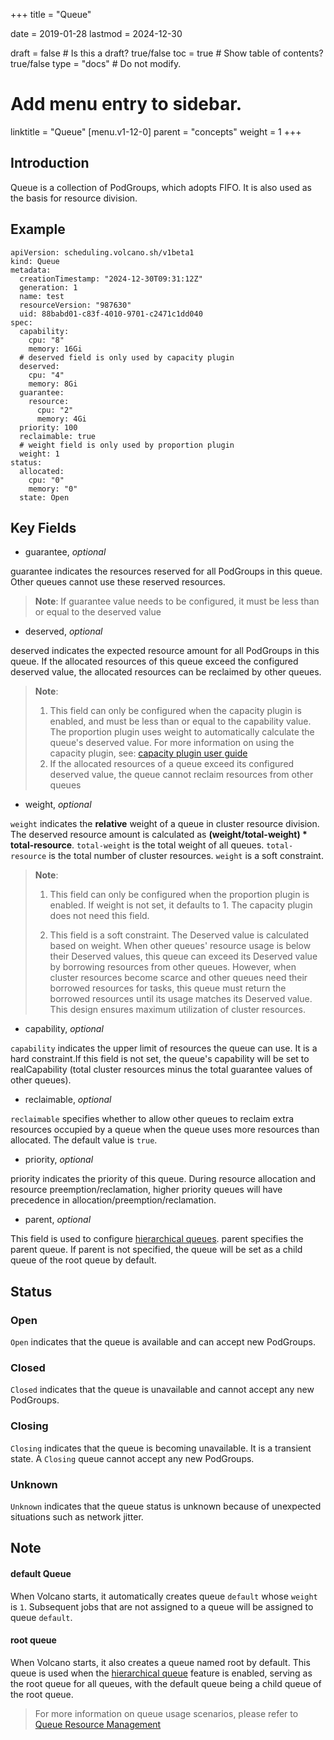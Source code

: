 +++
title =  "Queue"


date = 2019-01-28
lastmod = 2024-12-30

draft = false  # Is this a draft? true/false
toc = true  # Show table of contents? true/false
type = "docs"  # Do not modify.

# Add menu entry to sidebar.
linktitle = "Queue"
[menu.v1-12-0]
  parent = "concepts"
  weight = 1
+++

## Introduction
Queue is a collection of PodGroups, which adopts FIFO. It is also used as the basis for resource division.
## Example
```shell
apiVersion: scheduling.volcano.sh/v1beta1
kind: Queue
metadata:
  creationTimestamp: "2024-12-30T09:31:12Z"
  generation: 1
  name: test
  resourceVersion: "987630"
  uid: 88babd01-c83f-4010-9701-c2471c1dd040
spec:
  capability:
    cpu: "8"
    memory: 16Gi
  # deserved field is only used by capacity plugin
  deserved:
    cpu: "4"
    memory: 8Gi
  guarantee:
    resource:
      cpu: "2"
      memory: 4Gi
  priority: 100
  reclaimable: true
  # weight field is only used by proportion plugin
  weight: 1
status:
  allocated:
    cpu: "0"
    memory: "0"
  state: Open
```

## Key Fields
* guarantee, *optional*

guarantee indicates the resources reserved for all PodGroups in this queue. Other queues cannot use these reserved resources.

> **Note**: If guarantee value needs to be configured, it must be less than or equal to the deserved value

* deserved, *optional*

deserved indicates the expected resource amount for all PodGroups in this queue. If the allocated resources of this queue exceed the configured deserved value, the allocated resources can be reclaimed by other queues.

> **Note**:
> 
> 1. This field can only be configured when the capacity plugin is enabled, and must be less than or equal to the capability value. The proportion plugin uses weight to automatically calculate the queue's deserved value. For more information on using the capacity plugin, see: [capacity plugin user guide](https://github.com/volcano-sh/volcano/blob/5b817b1cdf3a5638ba38e934b44af051c9fb419e/docs/user-guide/how_to_use_capacity_plugin.md)
> 2. If the allocated resources of a queue exceed its configured deserved value, the queue cannot reclaim resources from other queues

* weight, *optional*

`weight` indicates the **relative** weight of a queue in cluster resource division. The deserved resource amount is calculated as **(weight/total-weight) * total-resource**. `total-weight` is the total weight of all queues. `total-resource` is the total number of cluster resources. `weight` is a soft constraint.

> **Note**: 
> 
> 1. This field can only be configured when the proportion plugin is enabled. If weight is not set, it defaults to 1. The capacity plugin does not need this field.
> 
> 2. This field is a soft constraint. The Deserved value is calculated based on weight. When other queues' resource usage is below their Deserved values, this queue can exceed its Deserved value by borrowing resources from other queues. However, when cluster resources become scarce and other queues need their borrowed resources for tasks, this queue must return the borrowed resources until its usage matches its Deserved value. This design ensures maximum utilization of cluster resources.

* capability, *optional*

`capability` indicates the upper limit of resources the queue can use. It is a hard constraint.If this field is not set, the queue's capability will be set to realCapability (total cluster resources minus the total guarantee values of other queues).

* reclaimable, *optional*

`reclaimable` specifies whether to allow other queues to reclaim extra resources occupied by a queue when the queue uses more resources than allocated. The default value is `true`.

* priority, *optional*

priority indicates the priority of this queue. During resource allocation and resource preemption/reclamation, higher priority queues will have precedence in allocation/preemption/reclamation.

* parent, *optional*

This field is used to configure [hierarchical queues](hierarchical_queue.md). parent specifies the parent queue. If parent is not specified, the queue will be set as a child queue of the root queue by default.

## Status
### Open
`Open` indicates that the queue is available and can accept new PodGroups.
### Closed
`Closed` indicates that the queue is unavailable and cannot accept any new PodGroups.
### Closing
`Closing` indicates that the queue is becoming unavailable. It is a transient state. A `Closing` queue cannot accept any new PodGroups.
### Unknown
`Unknown` indicates that the queue status is unknown because of unexpected situations such as network jitter.
  
## Note
#### default Queue
When Volcano starts, it automatically creates queue `default` whose `weight` is `1`. Subsequent jobs that are not assigned to a queue will be assigned to queue `default`.
#### root queue
When Volcano starts, it also creates a queue named root by default. This queue is used when the [hierarchical queue](/en/docs/hierarchical_queue) feature is enabled, serving as the root queue for all queues, with the default queue being a child queue of the root queue.

> For more information on queue usage scenarios, please refer to [Queue Resource Management](/en/docs/queue_resource_management)
